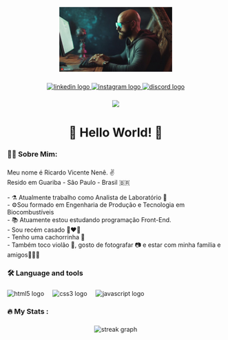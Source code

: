 <div align="center">
  <img height="150" src="https://github.com/Ricardo-Nene/Ricardo-Nene/blob/main/banner.jpg"  />
</div>

###

<div align="center">
  <a href="www.linkedin.com/in/ricardo-vicente-nenê-329888172" target="_blank">
    <img src="https://img.shields.io/static/v1?message=LinkedIn&logo=linkedin&label=&color=0077B5&logoColor=white&labelColor=&style=for-the-badge" height="25" alt="linkedin logo"  />
  </a>
  <a href="https://www.instagram.com/ricardovicentenene/" target="_blank">
    <img src="https://img.shields.io/static/v1?message=Instagram&logo=instagram&label=&color=E4405F&logoColor=white&labelColor=&style=for-the-badge" height="25" alt="instagram logo"  />
  </a>
  <a href="https://discord.com/channels/@1293359782215811095" target="_blank">
    <img src="https://img.shields.io/static/v1?message=Discord&logo=discord&label=&color=7289DA&logoColor=white&labelColor=&style=for-the-badge" height="25" alt="discord logo"  />
  </a>
</div>

###

<div align="center">
  <img src="https://visitor-badge.laobi.icu/badge?page_id=Ricardo-Nene.Ricardo-Nene&"  />
</div>

###

<h1 align="center">👋 Hello World! 🤘</h1>

###

<h3 align="left">👩‍💻  Sobre Mim:</h3>

###

<p align="left">Meu nome é Ricardo Vicente Nenê. ✌️<br> Resido em Guariba - São Paulo - Brasil 🇧🇷<br><br>- ⚗️ Atualmente trabalho como Analista de Laboratório 🧪 <br>- ⚙️Sou formado em Engenharia de Produção e Tecnologia em Biocombustíveis<br>- 📚 Atuamente estou estudando programação Front-End. <br>- Sou recém casado 👨‍❤️‍👨<br>- Tenho uma cachorrinha 🐶 <br>- Também toco violão 🎸, gosto de fotografar  📷 e estar com minha familia e amigos👨‍👩‍👦</p>

###

<h3 align="left">🛠 Language and tools</h3>

###

<div align="left">
  <img src="https://cdn.jsdelivr.net/gh/devicons/devicon/icons/html5/html5-original.svg" height="40" alt="html5 logo"  />
  <img width="12" />
  <img src="https://cdn.jsdelivr.net/gh/devicons/devicon/icons/css3/css3-original.svg" height="40" alt="css3 logo"  />
  <img width="12" />
  <img src="https://cdn.jsdelivr.net/gh/devicons/devicon/icons/javascript/javascript-original.svg" height="40" alt="javascript logo"  />
</div>

###

<h3 align="left">🔥   My Stats :</h3>

###

<div align="center">
  <img src="https://streak-stats.demolab.com?user=Ricardo-Nene&locale=en&mode=daily&theme=dark&hide_border=false&border_radius=5&order=3" height="220" alt="streak graph"  />
</div>

###
